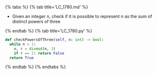 {% tabs %}
{% tab title='LC_1780.md' %}

* Given an integer n, check if it is possible to represent n as the sum of distinct powers of three

{% endtab %}
{% tab title='LC_1780.py' %}

```py
def checkPowersOfThree(self, n: int) -> bool:
  while n > 1:
    n, r = divmod(n, 3)
    if r == 2: return False
  return True
```

{% endtab %}
{% endtabs %}